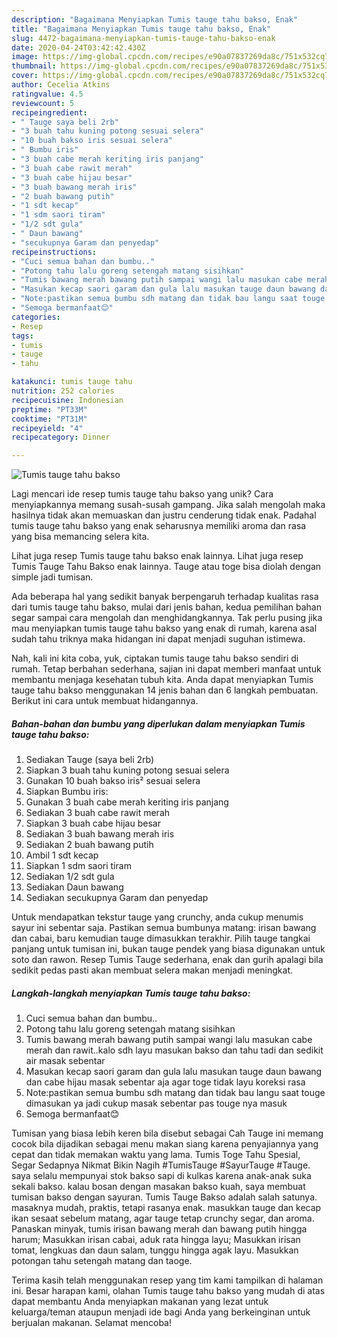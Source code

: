 ```yaml
---
description: "Bagaimana Menyiapkan Tumis tauge tahu bakso, Enak"
title: "Bagaimana Menyiapkan Tumis tauge tahu bakso, Enak"
slug: 4472-bagaimana-menyiapkan-tumis-tauge-tahu-bakso-enak
date: 2020-04-24T03:42:42.430Z
image: https://img-global.cpcdn.com/recipes/e90a07837269da8c/751x532cq70/tumis-tauge-tahu-bakso-foto-resep-utama.jpg
thumbnail: https://img-global.cpcdn.com/recipes/e90a07837269da8c/751x532cq70/tumis-tauge-tahu-bakso-foto-resep-utama.jpg
cover: https://img-global.cpcdn.com/recipes/e90a07837269da8c/751x532cq70/tumis-tauge-tahu-bakso-foto-resep-utama.jpg
author: Cecelia Atkins
ratingvalue: 4.5
reviewcount: 5
recipeingredient:
- " Tauge saya beli 2rb"
- "3 buah tahu kuning potong sesuai selera"
- "10 buah bakso iris sesuai selera"
- " Bumbu iris"
- "3 buah cabe merah keriting iris panjang"
- "3 buah cabe rawit merah"
- "3 buah cabe hijau besar"
- "3 buah bawang merah iris"
- "2 buah bawang putih"
- "1 sdt kecap"
- "1 sdm saori tiram"
- "1/2 sdt gula"
- " Daun bawang"
- "secukupnya Garam dan penyedap"
recipeinstructions:
- "Cuci semua bahan dan bumbu.."
- "Potong tahu lalu goreng setengah matang sisihkan"
- "Tumis bawang merah bawang putih sampai wangi lalu masukan cabe merah dan rawit..kalo sdh layu masukan bakso dan tahu tadi dan sedikit air masak sebentar"
- "Masukan kecap saori garam dan gula lalu masukan tauge daun bawang dan cabe hijau masak sebentar aja agar toge tidak layu koreksi rasa"
- "Note:pastikan semua bumbu sdh matang dan tidak bau langu saat touge dimasukan ya jadi cukup masak sebentar pas touge nya masuk"
- "Semoga bermanfaat😊"
categories:
- Resep
tags:
- tumis
- tauge
- tahu

katakunci: tumis tauge tahu 
nutrition: 252 calories
recipecuisine: Indonesian
preptime: "PT33M"
cooktime: "PT31M"
recipeyield: "4"
recipecategory: Dinner

---
```



![Tumis tauge tahu bakso](https://img-global.cpcdn.com/recipes/e90a07837269da8c/751x532cq70/tumis-tauge-tahu-bakso-foto-resep-utama.jpg)

Lagi mencari ide resep tumis tauge tahu bakso yang unik? Cara menyiapkannya memang susah-susah gampang. Jika salah mengolah maka hasilnya tidak akan memuaskan dan justru cenderung tidak enak. Padahal tumis tauge tahu bakso yang enak seharusnya memiliki aroma dan rasa yang bisa memancing selera kita.

Lihat juga resep Tumis tauge tahu bakso enak lainnya. Lihat juga resep Tumis Tauge Tahu Bakso enak lainnya. Tauge atau toge bisa diolah dengan simple jadi tumisan.

Ada beberapa hal yang sedikit banyak berpengaruh terhadap kualitas rasa dari tumis tauge tahu bakso, mulai dari jenis bahan, kedua pemilihan bahan segar sampai cara mengolah dan menghidangkannya. Tak perlu pusing jika mau menyiapkan tumis tauge tahu bakso yang enak di rumah, karena asal sudah tahu triknya maka hidangan ini dapat menjadi suguhan istimewa.


Nah, kali ini kita coba, yuk, ciptakan tumis tauge tahu bakso sendiri di rumah. Tetap berbahan sederhana, sajian ini dapat memberi manfaat untuk membantu menjaga kesehatan tubuh kita. Anda dapat menyiapkan Tumis tauge tahu bakso menggunakan 14 jenis bahan dan 6 langkah pembuatan. Berikut ini cara untuk membuat hidangannya.

<!--inarticleads1-->

##### Bahan-bahan dan bumbu yang diperlukan dalam menyiapkan Tumis tauge tahu bakso:

1. Sediakan  Tauge (saya beli 2rb)
1. Siapkan 3 buah tahu kuning potong sesuai selera
1. Gunakan 10 buah bakso iris² sesuai selera
1. Siapkan  Bumbu iris:
1. Gunakan 3 buah cabe merah keriting iris panjang
1. Sediakan 3 buah cabe rawit merah
1. Siapkan 3 buah cabe hijau besar
1. Sediakan 3 buah bawang merah iris
1. Sediakan 2 buah bawang putih
1. Ambil 1 sdt kecap
1. Siapkan 1 sdm saori tiram
1. Sediakan 1/2 sdt gula
1. Sediakan  Daun bawang
1. Sediakan secukupnya Garam dan penyedap


Untuk mendapatkan tekstur tauge yang crunchy, anda cukup menumis sayur ini sebentar saja. Pastikan semua bumbunya matang: irisan bawang dan cabai, baru kemudian tauge dimasukkan terakhir. Pilih tauge tangkai panjang untuk tumisan ini, bukan tauge pendek yang biasa digunakan untuk soto dan rawon. Resep Tumis Tauge sederhana, enak dan gurih apalagi bila sedikit pedas pasti akan membuat selera makan menjadi meningkat. 

<!--inarticleads2-->

##### Langkah-langkah menyiapkan Tumis tauge tahu bakso:

1. Cuci semua bahan dan bumbu..
1. Potong tahu lalu goreng setengah matang sisihkan
1. Tumis bawang merah bawang putih sampai wangi lalu masukan cabe merah dan rawit..kalo sdh layu masukan bakso dan tahu tadi dan sedikit air masak sebentar
1. Masukan kecap saori garam dan gula lalu masukan tauge daun bawang dan cabe hijau masak sebentar aja agar toge tidak layu koreksi rasa
1. Note:pastikan semua bumbu sdh matang dan tidak bau langu saat touge dimasukan ya jadi cukup masak sebentar pas touge nya masuk
1. Semoga bermanfaat😊


Tumisan yang biasa lebih keren bila disebut sebagai Cah Tauge ini memang cocok bila dijadikan sebagai menu makan siang karena penyajiannya yang cepat dan tidak memakan waktu yang lama. Tumis Toge Tahu Spesial, Segar Sedapnya Nikmat Bikin Nagih #TumisTauge #SayurTauge #Tauge. saya selalu mempunyai stok bakso sapi di kulkas karena anak-anak suka sekali bakso. kalau bosan dengan masakan bakso kuah, saya membuat tumisan bakso dengan sayuran. Tumis Tauge Bakso adalah salah satunya. masaknya mudah, praktis, tetapi rasanya enak. masukkan tauge dan kecap ikan sesaat sebelum matang, agar tauge tetap crunchy segar, dan aroma. Panaskan minyak, tumis irisan bawang merah dan bawang putih hingga harum; Masukkan irisan cabai, aduk rata hingga layu; Masukkan irisan tomat, lengkuas dan daun salam, tunggu hingga agak layu. Masukkan potongan tahu setengah matang dan taoge. 

Terima kasih telah menggunakan resep yang tim kami tampilkan di halaman ini. Besar harapan kami, olahan Tumis tauge tahu bakso yang mudah di atas dapat membantu Anda menyiapkan makanan yang lezat untuk keluarga/teman ataupun menjadi ide bagi Anda yang berkeinginan untuk berjualan makanan. Selamat mencoba!
